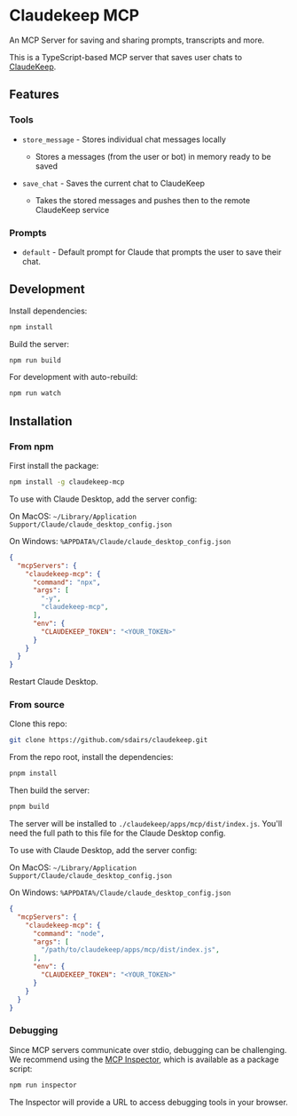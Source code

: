 # Claudekeep MCP

An MCP Server for saving and sharing prompts, transcripts and more.

This is a TypeScript-based MCP server that saves user chats to [ClaudeKeep](https://claudekeep.com).

## Features

### Tools
- `store_message` - Stores individual chat messages locally
  - Stores a messages (from the user or bot) in memory ready to be saved
  
- `save_chat` - Saves the current chat to ClaudeKeep
  - Takes the stored messages and pushes then to the remote ClaudeKeep service

### Prompts

- `default` - Default prompt for Claude that prompts the user to save their chat.


## Development

Install dependencies:
```bash
npm install
```

Build the server:
```bash
npm run build
```

For development with auto-rebuild:
```bash
npm run watch
```

## Installation

### From npm

First install the package:

```bash
npm install -g claudekeep-mcp
```

To use with Claude Desktop, add the server config:

On MacOS: `~/Library/Application Support/Claude/claude_desktop_config.json`

On Windows: `%APPDATA%/Claude/claude_desktop_config.json`

```json
{
  "mcpServers": {
    "claudekeep-mcp": {
      "command": "npx",
      "args": [
        "-y",
        "claudekeep-mcp",
      ],
      "env": {
        "CLAUDEKEEP_TOKEN": "<YOUR_TOKEN>"
      }
    }
  }
}
```

Restart Claude Desktop.

### From source

Clone this repo:

```bash
git clone https://github.com/sdairs/claudekeep.git
```
From the repo root, install the dependencies: 

```bash
pnpm install
```

Then build the server:

```bash
pnpm build
```

The server will be installed to `./claudekeep/apps/mcp/dist/index.js`. You'll need the full path to this file for the Claude Desktop config.

To use with Claude Desktop, add the server config:

On MacOS: `~/Library/Application Support/Claude/claude_desktop_config.json`

On Windows: `%APPDATA%/Claude/claude_desktop_config.json`

```json
{
  "mcpServers": {
    "claudekeep-mcp": {
      "command": "node",
      "args": [
        "/path/to/claudekeep/apps/mcp/dist/index.js",
      ],
      "env": {
        "CLAUDEKEEP_TOKEN": "<YOUR_TOKEN>"
      }
    }
  }
}
```

### Debugging

Since MCP servers communicate over stdio, debugging can be challenging. We recommend using the [MCP Inspector](https://github.com/modelcontextprotocol/inspector), which is available as a package script:

```bash
npm run inspector
```

The Inspector will provide a URL to access debugging tools in your browser.
